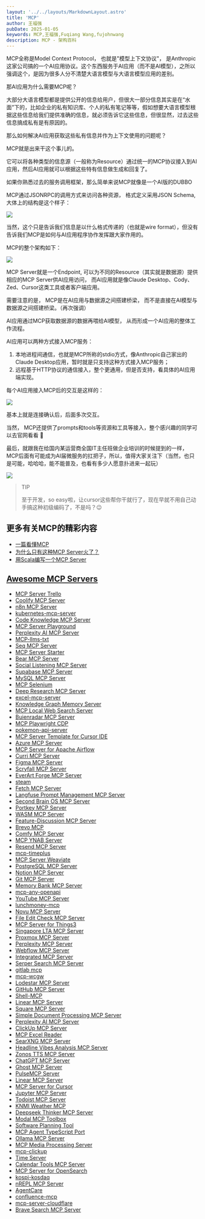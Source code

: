 ```yaml
---
layout: '../../layouts/MarkdownLayout.astro'
title: 'MCP'
author: 王福强
pubDate: 2025-01-05
keywords: MCP,王福强,Fuqiang Wang,fujohnwang
description: MCP - 架构百科
---
```



MCP全称是Model Context Protocol， 也就是"模型上下文协议"， 是Anthropic这家公司搞的一个AI应用协议。这个东西服务于AI应用（而不是AI模型），之所以强调这个，是因为很多人分不清楚大语言模型与大语言模型应用的差别。

那AI应用为什么需要MCP呢？

大部分大语言模型都是提供公开的信息给用户，但很大一部分信息其实是在“水面”下的，比如企业的私有知识库、个人的私有笔记等等，假如想要大语言模型根据这些信息给我们提供准确的信息，就必须告诉它这些信息，但很显然，过去这些信息搞成私有是有原因的。

那么如何解决AI应用获取这些私有信息并作为上下文使用的问题呢？

MCP就是出来干这个事儿的。 

它可以将各种类型的信息源（一般称为Resource）通过统一的MCP协议接入到AI应用，然后AI应用就可以根据这些特有信息做生成和回复了。

如果你熟悉过去的服务调用框架，那么简单来说MCP就像是一个AI版的DUBBO

MCP通过JSONRPC的调用方式来访问各种资源， 格式定义采用JSON Schema,大体上的结构是这个样子：

![](./images/mcp-wire-structure.jpg)

当然，这个只是告诉我们信息是以什么格式传递的（也就是wire format），但没有告诉我们MCP是如何与AI应用程序协作发挥跟大家作用的。

MCP的整个架构如下：

![](./images/mcp-arch.jpg)

MCP Server就是一个Endpoint, 可以为不同的Resource（其实就是数据源）提供相应的MCP Server供AI应用访问， 而AI应用就是像Claude Desktop、Cody、Zed、Cursor这类工具或者客户端应用。

需要注意的是， MCP是在AI应用与数据源之间搭建桥梁， 而不是直接在AI模型与数据源之间搭建桥梁。（再次强调）

AI应用通过MCP获取数据源的数据再喂给AI模型， 从而形成一个AI应用的整体工作流程。

AI应用可以两种方式接入MCP服务：

1. 本地进程间通信，也就是MCP所称的stdio方式，像Anthropic自己家出的Claude Desktop应用，暂时就是只支持这种方式接入MCP服务；
2. 远程基于HTTP协议的通信接入，整个更通用，但是否支持，看具体的AI应用端实现。

每个AI应用接入MCP后的交互是这样的：

![](./images/mcp-interactive.jpg)

基本上就是连接确认后，后面多次交互。

当然， MCP还提供了prompts和tools等资源和工具等接入，整个感兴趣的同学可以去官网看看 🤣

最后，就跟我在给国内某运营商全国IT主任班做企业培训的时候提到的一样，MCP后面有可能成为AI届微服务的扛把子，所以，值得大家关注下（当然，也只是可能，哈哈哈，能不能普及，也看有多少人愿意扑进来一起玩）

![](./images/mcp-ms.jpg)

> TIP
>
> 至于开发，so easy啦，让cursor这些帮你干就行了，现在早就不用自己动手搞这种初级编码了，不是吗？😉


## 更多有关MCP的精彩内容

- [一篇看懂MCP](https://afoo.me/posts/2025-02-26-mcp-explained.html)
- [为什么只有这种MCP Server火了？](https://afoo.me/posts/2025-02-26-why-tool-mcp-server-rocks.html)
- [用Scala编写一个MCP Server](https://afoo.me/posts/2025-03-02-build-a-MCP-server-with-scala.html)

## [Awesome MCP Servers](https://github.com/modelcontextprotocol/servers)

- [MCP Server Trello](https://github.com/utopica-dev/mcpserver-trello)
- [Coolify MCP Server](https://github.com/StuMason/coolify-mcp-server)
- [n8n MCP Server](https://github.com/illuminaresolutions/n8n-mcp-server)
- [kubernetes-mcp-server](https://github.com/manusa/kubernetes-mcp-server)
- [Code Knowledge MCP Server](https://github.com/davidvc/code-knowledge-mcptool)
- [MCP Server Playground](https://github.com/psaboia/mcp-server-example)
- [Perplexity AI MCP Server](https://github.com/rileyedwards77/perplexity-mcp-server)
- [MCP-llms-txt](https://github.com/SecretiveShell/MCP-llms-txt)
- [Seq MCP Server](https://github.com/ahmad2x4/mcp-server-seq)
- [MCP Server Starter](https://github.com/GreatAuk/mcp-weather)
- [Bear MCP Server](https://github.com/jkawamoto/mcp-bear)
- [Social Listening MCP Server](https://github.com/fred-em/social-listening)
- [Supabase MCP Server](https://github.com/alexander-zuev/supabase-mcp-server)
- [MySQL MCP Server](https://github.com/kevinwatt/mysql-mcp)
- [MCP Selenium](https://github.com/angiejones/mcp-selenium)
- [Deep Research MCP Server](https://github.com/Ozamatash/deep-research-mcp)
- [excel-mcp-server](https://github.com/haris-musa/excel-mcp-server)
- [Knowledge Graph Memory Server](https://github.com/T1nker-1220/memories-with-lessons-mcp-server)
- [MCP Local Web Search Server](https://github.com/FradSer/mcp-server-local-web-search)
- [Buienradar MCP Server](https://github.com/wpnbos/buienradar-mcp-server)
- [MCP Playwright CDP](https://github.com/lars-hagen/mcp-playwright-cdp)
- [pokemon-api-server](https://github.com/Harnishnava/pokemon-ai)
- [MCP Server Template for Cursor IDE](https://github.com/chrisboden/mcp_template)
- [Azure MCP Server](https://github.com/mashriram/azure_mcp_server)
- [MCP Server for Apache Airflow](https://github.com/yangkyeongmo/mcp-server-apache-airflow)
- [Curri MCP Server](https://github.com/teamcurri/mcp-linear)
- [Figma MCP Server](https://github.com/GLips/Figma-Context-MCP)
- [Scryfall MCP Server](https://github.com/cryppadotta/scryfall-mcp)
- [EverArt Forge MCP Server](https://github.com/nickbaumann98/everart-forge-mcp)
- [steam](https://github.com/dsp/mcp-server-steam)
- [Fetch MCP Server](https://github.com/ExactDoug/mcp-fetch)
- [Langfuse Prompt Management MCP Server](https://github.com/langfuse/mcp-server-langfuse)
- [Second Brain OS MCP Server](https://github.com/umairkamilcodes/secondbrainos-mcp-server)
- [Portkey MCP Server](https://github.com/r-huijts/portkey-admin-mcp-server)
- [WASM MCP Server](https://github.com/beekmarks/mcp-wasm)
- [Feature-Discussion MCP Server](https://github.com/squirrelogic/mcp-feature-discussion)
- [Brevo MCP](https://github.com/apicolet/brevo-mcp)
- [Comfy MCP Server](https://github.com/lalanikarim/comfy-mcp-server)
- [MCP YNAB Server](https://github.com/klauern/mcp-ynab)
- [Resend MCP Server](https://github.com/pontusab/resend-mcp)
- [mcp-timeplus](https://github.com/jovezhong/mcp-timeplus)
- [MCP Server Weaviate](https://github.com/weaviate/mcp-server-weaviate)
- [PostgreSQL MCP Server](https://github.com/vinsidious/mcp-pg-schema)
- [Notion MCP Server](https://github.com/orbit-logistics/notion-mcp-server)
- [Git MCP Server](https://github.com/Sheshiyer/git-mcp-v2)
- [Memory Bank MCP Server](https://github.com/alioshr/memory-bank-mcp)
- [mcp-any-openapi](https://github.com/matthewhand/mcp-openapi-proxy)
- [YouTube MCP Server](https://github.com/kevinwatt/yt-dlp-mcp)
- [lunchmoney-mcp](https://github.com/leafeye/lunchmoney-mcp-server)
- [Novu MCP Server](https://github.com/novuhq/smithery-mcp)
- [File Edit Check MCP Server](https://github.com/8grackles/file-edit-check-server)
- [MCP Server for Things3](https://github.com/drjforrest/mcp-things3)
- [Singapore LTA MCP Server](https://github.com/arjunkmrm/mcp-sg-lta)
- [Proxmox MCP Server](https://github.com/canvrno/ProxmoxMCP)
- [Perplexity MCP Server](https://github.com/wysh3/perplexity-mcp-server)
- [Webflow MCP Server](https://github.com/kapilduraphe/webflow-mcp-server)
- [Integrated MCP Server](https://github.com/patelnav/my-tools-mcp)
- [Serper Search MCP Server](https://github.com/NightTrek/Serper-search-mcp)
- [gitlab mcp](https://github.com/zereight/gitlab-mcp)
- [mcp-wcgw](https://github.com/rusiaaman/wcgw)
- [Lodestar MCP Server](https://github.com/kanlanc/lodestar-mcp)
- [GitHub MCP Server](https://github.com/timbuchinger/mcp-github)
- [Shell-MCP](https://github.com/kevinwatt/shell-mcp)
- [Linear MCP Server](https://github.com/samcfinan/linear-mcp-server)
- [Square MCP Server](https://github.com/Kvadratni/square-mcp)
- [Simple Document Processing MCP Server](https://github.com/cablate/mcp-doc-forge)
- [Perplexity AI MCP Server](https://github.com/fr0ziii/perplexity-mcp-server)
- [ClickUp MCP Server](https://github.com/TaazKareem/clickup-mcp-server)
- [MCP Excel Reader](https://github.com/ArchimedesCrypto/excel-reader-mcp)
- [SearXNG MCP Server](https://github.com/kevinwatt/mcp-server-searxng)
- [Headline Vibes Analysis MCP Server](https://github.com/fred-em/headline-vibes)
- [Zonos TTS MCP Server](https://github.com/PhialsBasement/Zonos-TTS-MCP)
- [ChatGPT MCP Server](https://github.com/Toowiredd/chatgpt-mcp-server)
- [Ghost MCP Server](https://github.com/MFYDev/ghost-mcp)
- [PulseMCP Server](https://github.com/orliesaurus/pulsemcp-server)
- [Linear MCP Server](https://github.com/Iwark/linear-mcp-server)
- [MCP Server for Cursor](https://github.com/AntDX316/MCP-Server)
- [Jupyter MCP Server](https://github.com/datalayer/jupyter-mcp-server)
- [Todoist MCP Server](https://github.com/Chrusic/todoist-mcp-server-extended)
- [KNMI Weather MCP](https://github.com/wolkwork/knmi-mcp)
- [Deepseek Thinker MCP Server](https://github.com/ruixingshi/deepseek-thinker-mcp)
- [Modal MCP Toolbox](https://github.com/philipp-eisen/modal-mcp-toolbox)
- [Software Planning Tool](https://github.com/NightTrek/Software-planning-mcp)
- [MCP Agent TypeScript Port](https://github.com/waldzellai/mcp-agent-ts)
- [Ollama MCP Server](https://github.com/rawveg/ollama-mcp)
- [MCP Media Processing Server](https://github.com/maoxiaoke/mcp-media-processor)
- [mcp-clickup](https://github.com/mikah13/mcp-clickup)
- [Time Server](https://github.com/clssck/mcp-time-server)
- [Calendar Tools MCP Server](https://github.com/cablate/mcp-google-calendar)
- [MCP Server for OpenSearch](https://github.com/ibrooksSDX/mcp-server-opensearch)
- [kospi-kosdaq](https://github.com/dragon1086/kospi-kosdaq-stock-server)
- [nREPL MCP Server](https://github.com/JohanCodinha/nrepl-mcp-server)
- [AgentCare](https://github.com/Kartha-AI/agentcare-mcp)
- [confluence-mcp](https://github.com/zereight/confluence-mcp)
- [mcp-server-cloudflare](https://github.com/cloudflare/mcp-server-cloudflare)
- [Brave Search MCP Server](https://github.com/modelcontextprotocol/servers/tree/main/src/brave-search)








